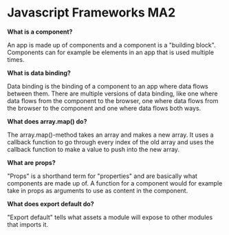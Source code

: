 # Javascript Frameworks MA2

**What is a component?**

An app is made up of components and a component is a "building block". Components can for example be elements in an app that is used multiple times.

**What is data binding?**

Data binding is the binding of a component to an app where data flows between them. There are multiple versions of data binding, like one where data flows from the component to the browser, one where data flows from the browser to the component and one where data flows both ways. 

**What does array.map() do?**

The array.map()-method takes an array and makes a new array. It uses a callback function to go through every index of the old array and uses the callback function to make a value to push into the new array.

**What are props?**

"Props" is a shorthand term for "properties" and are basically what components are made up of. A function for a component would for example take in props as arguments to use as content in the component.

**What does export default do?**

"Export default" tells what assets a module will expose to other modules that imports it.